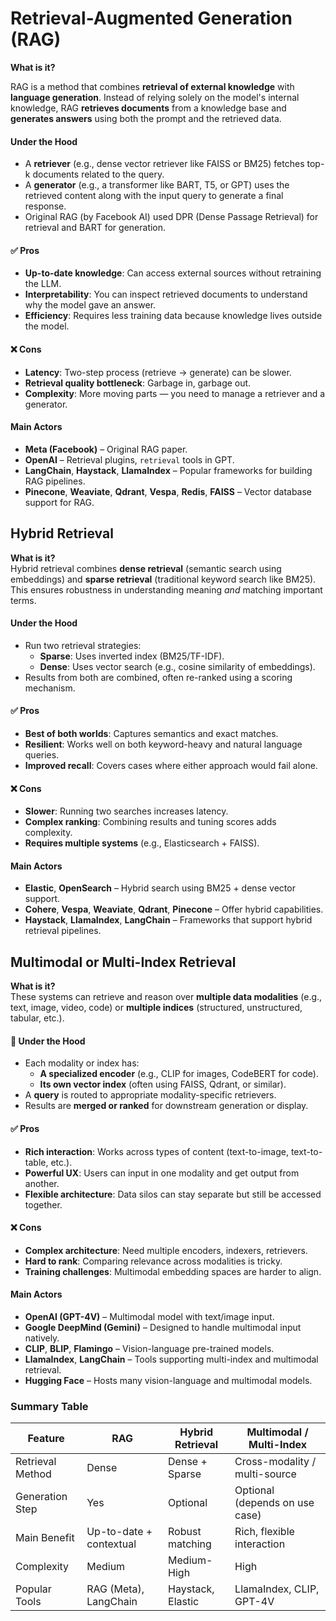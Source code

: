 # Retrieval-Augmented Generation (RAG)

**What is it?**

RAG is a method that combines **retrieval of external knowledge** with **language generation**. Instead of relying solely on the model's internal knowledge, RAG **retrieves documents** from a knowledge base and **generates answers** using both the prompt and the retrieved data.

#### Under the Hood

- A **retriever** (e.g., dense vector retriever like FAISS or BM25) fetches top-k documents related to the query.
- A **generator** (e.g., a transformer like BART, T5, or GPT) uses the retrieved content along with the input query to generate a final response.
- Original RAG (by Facebook AI) used DPR (Dense Passage Retrieval) for retrieval and BART for generation.

#### ✅ Pros

- **Up-to-date knowledge**: Can access external sources without retraining the LLM.
- **Interpretability**: You can inspect retrieved documents to understand why the model gave an answer.
- **Efficiency**: Requires less training data because knowledge lives outside the model.

#### ❌ Cons

- **Latency**: Two-step process (retrieve → generate) can be slower.
- **Retrieval quality bottleneck**: Garbage in, garbage out.
- **Complexity**: More moving parts — you need to manage a retriever and a generator.

#### Main Actors

- **Meta (Facebook)** – Original RAG paper.
- **OpenAI** – Retrieval plugins, `retrieval` tools in GPT.
- **LangChain**, **Haystack**, **LlamaIndex** – Popular frameworks for building RAG pipelines.
- **Pinecone**, **Weaviate**, **Qdrant**, **Vespa**, **Redis**, **FAISS** – Vector database support for RAG.

## Hybrid Retrieval

**What is it?**  
Hybrid retrieval combines **dense retrieval** (semantic search using embeddings) and **sparse retrieval** (traditional keyword search like BM25). This ensures robustness in understanding meaning _and_ matching important terms.

#### Under the Hood

- Run two retrieval strategies:
  - **Sparse**: Uses inverted index (BM25/TF-IDF).
  - **Dense**: Uses vector search (e.g., cosine similarity of embeddings).
- Results from both are combined, often re-ranked using a scoring mechanism.

#### ✅ Pros

- **Best of both worlds**: Captures semantics and exact matches.
- **Resilient**: Works well on both keyword-heavy and natural language queries.
- **Improved recall**: Covers cases where either approach would fail alone.

#### ❌ Cons

- **Slower**: Running two searches increases latency.
- **Complex ranking**: Combining results and tuning scores adds complexity.
- **Requires multiple systems** (e.g., Elasticsearch + FAISS).

#### Main Actors

- **Elastic**, **OpenSearch** – Hybrid search using BM25 + dense vector support.
- **Cohere**, **Vespa**, **Weaviate**, **Qdrant**, **Pinecone** – Offer hybrid capabilities.
- **Haystack**, **LlamaIndex**, **LangChain** – Frameworks that support hybrid retrieval pipelines.

## Multimodal or Multi-Index Retrieval

**What is it?**  
These systems can retrieve and reason over **multiple data modalities** (e.g., text, image, video, code) or **multiple indices** (structured, unstructured, tabular, etc.).

#### 🔧 Under the Hood

- Each modality or index has:
  - **A specialized encoder** (e.g., CLIP for images, CodeBERT for code).
  - **Its own vector index** (often using FAISS, Qdrant, or similar).
- A **query** is routed to appropriate modality-specific retrievers.
- Results are **merged or ranked** for downstream generation or display.

#### ✅ Pros

- **Rich interaction**: Works across types of content (text-to-image, text-to-table, etc.).
- **Powerful UX**: Users can input in one modality and get output from another.
- **Flexible architecture**: Data silos can stay separate but still be accessed together.

#### ❌ Cons

- **Complex architecture**: Need multiple encoders, indexers, retrievers.
- **Hard to rank**: Comparing relevance across modalities is tricky.
- **Training challenges**: Multimodal embedding spaces are harder to align.

#### Main Actors

- **OpenAI (GPT-4V)** – Multimodal model with text/image input.
- **Google DeepMind (Gemini)** – Designed to handle multimodal input natively.
- **CLIP**, **BLIP**, **Flamingo** – Vision-language pre-trained models.
- **LlamaIndex**, **LangChain** – Tools supporting multi-index and multimodal retrieval.
- **Hugging Face** – Hosts many vision-language and multimodal models.

### Summary Table

| Feature          | RAG                     | Hybrid Retrieval  | Multimodal / Multi-Index       |
| ---------------- | ----------------------- | ----------------- | ------------------------------ |
| Retrieval Method | Dense                   | Dense + Sparse    | Cross-modality / multi-source  |
| Generation Step  | Yes                     | Optional          | Optional (depends on use case) |
| Main Benefit     | Up-to-date + contextual | Robust matching   | Rich, flexible interaction     |
| Complexity       | Medium                  | Medium-High       | High                           |
| Popular Tools    | RAG (Meta), LangChain   | Haystack, Elastic | LlamaIndex, CLIP, GPT-4V       |

